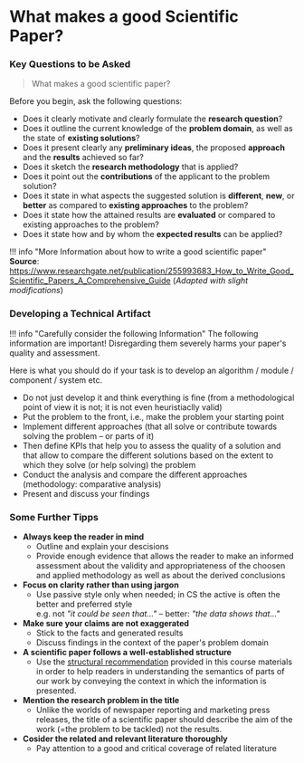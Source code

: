 # What makes a good Scientific Paper?

### Key Questions to be Asked

> What makes a good scientific paper? 
 
Before you begin, ask the following questions:

* Does it clearly motivate and clearly formulate the **research question**?
* Does it outline the current knowledge of the **problem domain**, as well as the state of **existing solutions**?
* Does it present clearly any **preliminary ideas**, the proposed **approach** and the **results** achieved so far?
* Does it sketch the **research methodology** that is applied?
* Does it point out the **contributions** of the applicant to the problem solution?
* Does it state in what aspects the suggested solution is **different**, **new**, or **better** as compared to **existing approaches** to the problem?
* Does it state how the attained results are **evaluated** or compared to existing approaches to the problem?
* Does it state how and by whom the **expected results** can be applied?

!!! info "More Information about how to write a good scientific paper"
    **Source**: <https://www.researchgate.net/publication/255993683_How_to_Write_Good_Scientific_Papers_A_Comprehensive_Guide>   (_Adapted with slight modifications_)


### Developing a Technical Artifact

!!! info "Carefully consider the following Information"
    The following information are important! Disregarding them severely harms your paper's quality and assessment.


Here is what you should do if your task is to develop an algorithm / module / component / system etc.

* Do not just develop it and think everything is fine (from a methodological point of view it is not; it is not even heuristiaclly valid)
* Put the problem to the front, i.e., make the problem your starting point
* Implement different approaches (that all solve or contribute towards solving the problem – or parts of it)
* Then define KPIs that help you to assess the quality of a solution and that allow to compare the different solutions based on the extent to which they solve (or help solving) the problem
* Conduct the analysis and compare the different approaches (methodology: comparative analysis) 
* Present and discuss your findings



### Some Further Tipps

* **Always keep the reader in mind** 
    * Outline and explain your descisions 
    * Provide enough evidence that allows the reader to make an informed assessment about the validity and appropriateness of the choosen and applied methodology as well as about the derived conclusions 
* **Focus on clarity rather than using jargon**
    * Use passive style only when needed; in CS the active is often the better and preferred style  
      e.g. not *"it could be seen that..."* – better: *"the data shows that..."*
* **Make sure your claims are not exaggerated**
    * Stick to the facts and generated results
    * Discuss findings in the context of the paper's problem domain
* **A scientific paper follows a well-established structure** 
    * Use the [structural recommendation](structure.md) provided in this course materials in order to help readers in understanding the semantics of parts of our work by conveying the context in which the information is presented.
* **Mention the research problem in the title**
    * Unlike the worlds of newspaper reporting and marketing press releases, the title of a scientific paper should describe the aim of the work (=the problem to be tackled) not the results.
* **Cosider the related and relevant literature thoroughly**
    * Pay attention to a good and critical coverage of related literature









